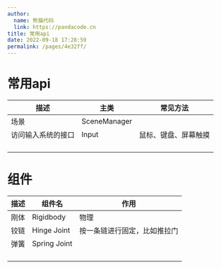 ```yaml
---
author: 
  name: 熊猫代码
  link: https://pandacode.cn
title: 常用api
date: 2022-09-18 17:28:59
permalink: /pages/4e32ff/
---
```

# 常用api

| 描述               | 主类         | 常见方法             |
| ------------------ | ------------ | -------------------- |
| 场景               | SceneManager |                      |
| 访问输入系统的接口 | Input        | 鼠标、键盘、屏幕触摸 |
|                    |              |                      |
|                    |              |                      |
|                    |              |                      |
|                    |              |                      |

# 组件

| 描述 | 组件名       | 作用                         |
| ---- | ------------ | ---------------------------- |
| 刚体 | Rigidbody    | 物理                         |
| 铰链 | Hinge Joint  | 按一条链进行固定，比如推拉门 |
| 弹簧 | Spring Joint |                              |
|      |              |                              |
|      |              |                              |
|      |              |                              |
|      |              |                              |